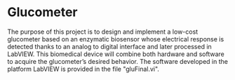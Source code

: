 # Glucometer

The purpose of this project is to design and implement a low-cost glucometer based on an enzymatic biosensor whose electrical response is detected thanks to an analog to digital interface and later processed in LabVIEW.
This biomedical device will combine both hardware and software to acquire the glucometer’s desired behavior. 
The software developed in the platform LabVIEW is provided in the file "gluFinal.vi".
